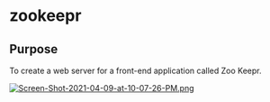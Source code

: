 # zookeepr

## Purpose
To create a web server for a front-end application called Zoo Keepr.

[![Screen-Shot-2021-04-09-at-10-07-26-PM.png](https://i.postimg.cc/DwfCsq76/Screen-Shot-2021-04-09-at-10-07-26-PM.png)](https://postimg.cc/Ln7BFgYg)
